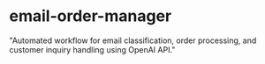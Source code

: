 # email-order-manager
"Automated workflow for email classification, order processing, and customer inquiry handling using OpenAI API."
